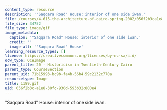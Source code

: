 ```yaml
---
content_type: resource
description: '"Saqqara Road" House: interior of one side iwan.'
file: /courses/4-615-the-architecture-of-cairo-spring-2002/056f2b3ca1e830fc930d593b32c800e4_1189.gif
file_size: 34752
file_type: image/gif
image_metadata:
  caption: '"Saqqara Road" House: interior of one side iwan.'
  credit: ''
  image-alt: '"Saqqara Road" House'
learning_resource_types: []
license: https://creativecommons.org/licenses/by-nc-sa/4.0/
ocw_type: OCWImage
parent_title: 20 - Historicism in Twentieth-Century Cairo
parent_type: CourseSection
parent_uid: 71b15993-bc9b-fa4b-56b4-59c2132c770a
resourcetype: Image
title: 1189.gif
uid: 056f2b3c-a1e8-30fc-930d-593b32c800e4
---
```

"Saqqara Road" House: interior of one side iwan.